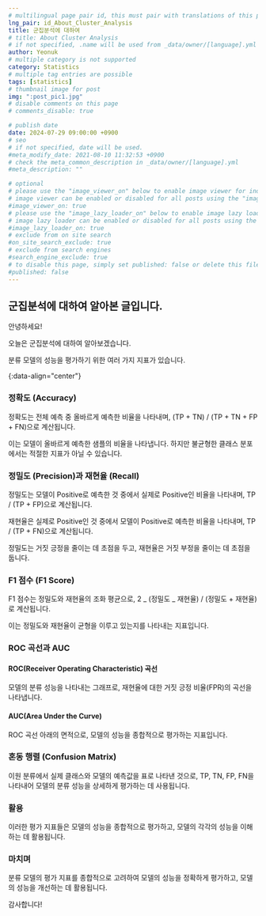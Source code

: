 ```yaml
---
# multilingual page pair id, this must pair with translations of this page. (This name must be unique)
lng_pair: id_About_Cluster_Analysis
title: 군집분석에 대하여
# title: About Cluster Analysis
# if not specified, .name will be used from _data/owner/[language].yml
author: Yeonuk
# multiple category is not supported
category: Statistics
# multiple tag entries are possible
tags: [statistics]
# thumbnail image for post
img: ":post_pic1.jpg"
# disable comments on this page
# comments_disable: true

# publish date
date: 2024-07-29 09:00:00 +0900
# seo
# if not specified, date will be used.
#meta_modify_date: 2021-08-10 11:32:53 +0900
# check the meta_common_description in _data/owner/[language].yml
#meta_description: ""

# optional
# please use the "image_viewer_on" below to enable image viewer for individual pages or posts (_posts/ or [language]/_posts folders).
# image viewer can be enabled or disabled for all posts using the "image_viewer_posts: true" setting in _data/conf/main.yml.
#image_viewer_on: true
# please use the "image_lazy_loader_on" below to enable image lazy loader for individual pages or posts (_posts/ or [language]/_posts folders).
# image lazy loader can be enabled or disabled for all posts using the "image_lazy_loader_posts: true" setting in _data/conf/main.yml.
#image_lazy_loader_on: true
# exclude from on site search
#on_site_search_exclude: true
# exclude from search engines
#search_engine_exclude: true
# to disable this page, simply set published: false or delete this file
#published: false
---
```


<!-- outline-start -->

## 군집분석에 대하여 알아본 글입니다.

안녕하세요!

오늘은 군집분석에 대하여 알아보겠습니다.

분류 모델의 성능을 평가하기 위한 여러 가지 지표가 있습니다.

{:data-align="center"}

<!-- outline-end -->

### 정확도 (Accuracy)

정확도는 전체 예측 중 올바르게 예측한 비율을 나타내며, (TP + TN) / (TP + TN + FP + FN)으로 계산됩니다.

이는 모델이 올바르게 예측한 샘플의 비율을 나타냅니다. 하지만 불균형한 클래스 분포에서는 적절한 지표가 아닐 수 있습니다.

### 정밀도 (Precision)과 재현율 (Recall)

정밀도는 모델이 Positive로 예측한 것 중에서 실제로 Positive인 비율을 나타내며, TP / (TP + FP)으로 계산됩니다.

재현율은 실제로 Positive인 것 중에서 모델이 Positive로 예측한 비율을 나타내며, TP / (TP + FN)으로 계산됩니다.

정밀도는 거짓 긍정을 줄이는 데 초점을 두고, 재현율은 거짓 부정을 줄이는 데 초점을 둡니다.

### F1 점수 (F1 Score)

F1 점수는 정밀도와 재현율의 조화 평균으로, 2 _ (정밀도 _ 재현율) / (정밀도 + 재현율)로 계산됩니다.

이는 정밀도와 재현율이 균형을 이루고 있는지를 나타내는 지표입니다.

### ROC 곡선과 AUC

#### ROC(Receiver Operating Characteristic) 곡선

모델의 분류 성능을 나타내는 그래프로, 재현율에 대한 거짓 긍정 비율(FPR)의 곡선을 나타냅니다.

#### AUC(Area Under the Curve)

ROC 곡선 아래의 면적으로, 모델의 성능을 종합적으로 평가하는 지표입니다.

### 혼동 행렬 (Confusion Matrix)

이원 분류에서 실제 클래스와 모델의 예측값을 표로 나타낸 것으로, TP, TN, FP, FN을 나타내어 모델의 분류 성능을 상세하게 평가하는 데 사용됩니다.

### 활용

이러한 평가 지표들은 모델의 성능을 종합적으로 평가하고, 모델의 각각의 성능을 이해하는 데 활용됩니다.

### 마치며

분류 모델의 평가 지표를 종합적으로 고려하여 모델의 성능을 정확하게 평가하고, 모델의 성능을 개선하는 데 활용됩니다.

감사합니다!
